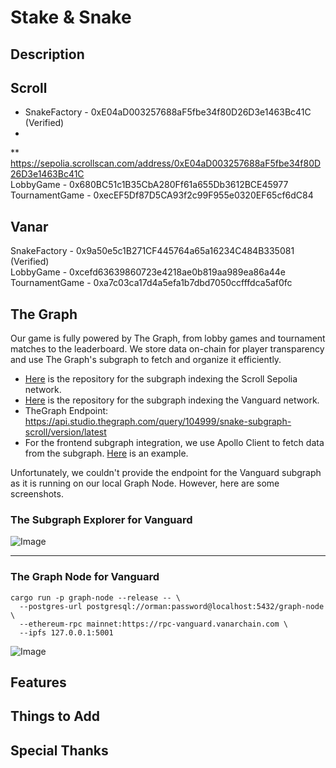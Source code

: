 # Stake & Snake

## Description

## Scroll
* SnakeFactory - 0xE04aD003257688aF5fbe34f80D26D3e1463Bc41C (Verified)
* 
** https://sepolia.scrollscan.com/address/0xE04aD003257688aF5fbe34f80D26D3e1463Bc41C
<br />
LobbyGame - 0x680BC51c1B35CbA280Ff61a655Db3612BCE45977
<br />
TournamentGame - 0xecEF5Df87D5CA93f2c99F955e0320EF65cf6dC84

## Vanar
SnakeFactory - 0x9a50e5c1B271CF445764a65a16234C484B335081 (Verified)
<br />
LobbyGame - 0xcefd63639860723e4218ae0b819aa989ea86a44e 
<br />
TournamentGame - 0xa7c03ca17d4a5efa1b7dbd7050ccfffdca5af0fc

## The Graph
Our game is fully powered by The Graph, from lobby games and tournament matches to the leaderboard. We store data on-chain for player transparency and use The Graph's subgraph to fetch and organize it efficiently.
* [Here](packages/snake-subgraph-scroll/) is the repository for the subgraph indexing the Scroll Sepolia network.
* [Here](packages/snake-graph-vanar/) is the repository for the subgraph indexing the Vanguard network.
* TheGraph Endpoint: https://api.studio.thegraph.com/query/104999/snake-subgraph-scroll/version/latest
* For the frontend subgraph integration, we use Apollo Client to fetch data from the subgraph. [Here](packages/nextjs/app/lobbies/page.tsx#L16-L77) is an example.

Unfortunately, we couldn't provide the endpoint for the Vanguard subgraph as it is running on our local Graph Node. However, here are some screenshots.

### The Subgraph Explorer for Vanguard
![Image](https://github.com/user-attachments/assets/4f3cc951-f8b7-4b02-afbc-30f234479354)

---

### The Graph Node for Vanguard
```
cargo run -p graph-node --release -- \
  --postgres-url postgresql://orman:password@localhost:5432/graph-node \
  --ethereum-rpc mainnet:https://rpc-vanguard.vanarchain.com \
  --ipfs 127.0.0.1:5001
```
![Image](https://github.com/user-attachments/assets/53d92c92-5ebb-4e9c-8424-3a9b43574171)

## Features

## Things to Add

## Special Thanks
